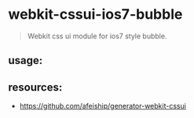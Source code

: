 # webkit-cssui-ios7-bubble
> Webkit css ui module for ios7 style bubble.

## usage:

## resources:
+ https://github.com/afeiship/generator-webkit-cssui
